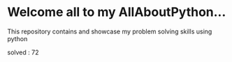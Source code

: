 # Welcome all to my AllAboutPython...
This repository contains and showcase my problem solving skills using python

solved : 72
